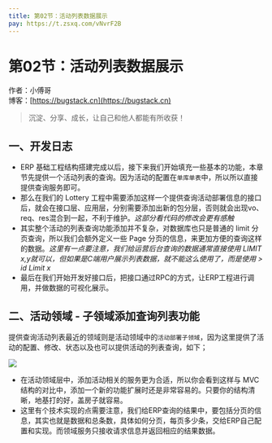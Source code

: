 ```yaml
---
title: 第02节：活动列表数据展示
pay: https://t.zsxq.com/vNvrF2B
---
```


# 第02节：活动列表数据展示

作者：小傅哥
<br/>博客：[https://bugstack.cn](https://bugstack.cn)

>沉淀、分享、成长，让自己和他人都能有所收获！

## 一、开发日志

- ERP 基础工程结构搭建完成以后，接下来我们开始填充一些基本的功能，本章节先提供一个活动列表的查询。因为活动的配置在`单库单表`中，所以所以直接提供查询服务即可。
- 那么在我们的 Lottery 工程中需要添加这样一个提供查询活动部署信息的接口后，就会在接口层、应用层，分别需要添加出新的包分层，否则就会出现vo、req、res混合到一起，不利于维护。*这部分看代码的修改会更有感触*
- 其实整个活动的列表查询功能添加并不复杂，对数据库也只是普通的 limit 分页查询，所以我们会额外定义一些 Page 分页的信息，来更加方便的查询这样的数据。*这里有一点要注意，我们给运营后台查询的数据通常直接使用 LIMIT x,y就可以，但如果是C端用户展示列表数据，就不能这么使用了，而是使用 > id Limit x*
- 最后在我们开始开发好接口后，把接口通过RPC的方式，让ERP工程进行调用，并做数据的可视化展示。

## 二、活动领域 - 子领域添加查询列表功能

提供查询活动列表最近的领域则是活动领域中的`活动部署子领域`，因为这里提供了活动的配置、修改、状态以及也可以提供活动的列表查询，如下；

![](/images/article/project/lottery/Part-3/2-01.png)

- 在活动领域层中，添加活动相关的服务更为合适，所以你会看到这样与 MVC 结构的对比中，添加一个新的功能扩展时还是非常容易的。只要你的结构清晰，地基打的好，盖房子就容易。
- 这里有个技术实现的点需要注意，我们给ERP查询的结果中，要包括分页的信息，其实也就是数据和总条数，具体如何分页，每页多少条，交给ERP自己配置和实现。而领域服务只接收请求信息并返回相应的结果数据。
